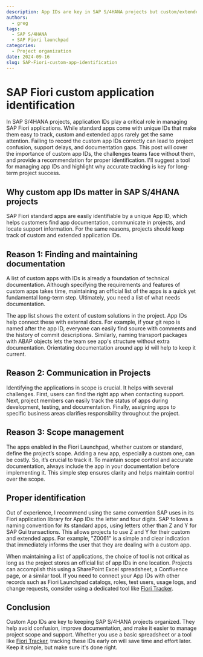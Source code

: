 ```yaml
---
description: App IDs are key in SAP S/4HANA projects but custom/extended SAP Fiori apps often lack clear IDs
authors:
  - greg
tags:
  - SAP S/4HANA
  - SAP Fiori launchpad
categories:
  - Project organization
date: 2024-09-16
slug: SAP-Fiori-custom-app-identification
---
```


# SAP Fiori custom application identification

In SAP S/4HANA projects, application IDs play a critical role in managing SAP Fiori applications. While standard apps come with unique IDs that make them easy to track, custom and extended apps rarely get the same attention. <!-- more -->Failing to record the custom app IDs correctly can lead to project confusion, support delays, and documentation gaps. This post will cover the importance of custom app IDs, the challenges teams face without them, and provide a recommendation for proper identification. I'll suggest a tool for managing app IDs and highlight why accurate tracking is key for long-term project success.

## Why custom app IDs matter in SAP S/4HANA projects

SAP Fiori standard apps are easily identifiable by a unique App ID, which helps customers find app documentation, communicate in projects, and locate support information. For the same reasons, projects should keep track of custom and extended application IDs.

## Reason 1: Finding and maintaining documentation

A list of custom apps with IDs is already a foundation of technical documentation. Although specifying the requirements and features of custom apps takes time, maintaining an official list of the apps is a quick yet fundamental long-term step. Ultimately, you need a list of what needs documentation.

The app list shows the extent of custom solutions in the project. App IDs help connect these with external docs. For example, if your git repo is named after the app ID, everyone can easily find source with comments and the history of commit descriptions. Similarly, naming transport packages with ABAP objects lets the team see app's structure without extra documentation. Orientating documentation around app id will help to keep it current.

## Reason 2: Communication in Projects

Identifying the applications in scope is crucial. It helps with several challenges. First, users can find the right app when contacting support. Next, project members can easily track the status of apps during development, testing, and documentation. Finally, assigning apps to specific business areas clarifies responsibility throughout the project.

## Reason 3: Scope management

The apps enabled in the Fiori Launchpad, whether custom or standard, define the project’s scope. Adding a new app, especially a custom one, can be costly. So, it’s crucial to track it. To maintain scope control and accurate documentation, always include the app in your documentation before implementing it. This simple step ensures clarity and helps maintain control over the scope.

## Proper identification

Out of experience, I recommend using the same convention SAP uses in its Fiori application library for App IDs: the letter and four digits. SAP follows a naming convention for its standard apps, using letters other than Z and Y for SAP Gui transactions. This allows projects to use Z and Y for their custom and extended apps. For example, "Z0061" is a simple and clear indication that immediately informs the user that they are dealing with a custom app.

When maintaining a list of applications, the choice of tool is not critical as long as the project stores an official list of app IDs in one location. Projects can accomplish this using a SharePoint Excel spreadsheet, a Confluence page, or a similar tool. If you need to connect your App IDs with other records such as Fiori Launchpad catalogs, roles, test users, usage logs, and change requests, consider using a dedicated tool like [Fiori Tracker](https://fioritracker.org).

## Conclusion

Custom App IDs are key to keeping SAP S/4HANA projects organized. They help avoid confusion, improve documentation, and make it easier to manage project scope and support. Whether you use a basic spreadsheet or a tool like [Fiori Tracker](https://fioritracker.org), tracking these IDs early on will save time and effort later. Keep it simple, but make sure it's done right.
